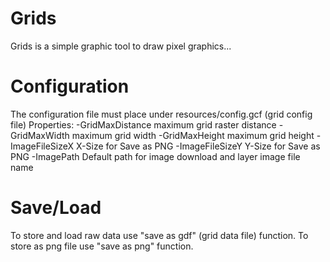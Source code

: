 Grids
=====

Grids is a simple graphic tool to draw pixel graphics...


Configuration
=============

The configuration file must place under resources/config.gcf (grid config file)
Properties:
   -GridMaxDistance
        maximum grid raster distance
   -GridMaxWidth
        maximum grid width
    -GridMaxHeight
        maximum grid height
    -ImageFileSizeX
        X-Size for Save as PNG
    -ImageFileSizeY
        Y-Size for Save as PNG
    -ImagePath
        Default path for image download and layer image file name

Save/Load
=========

To store and load raw data use "save as gdf" (grid data file) function.
To store as png file use "save as png" function.

